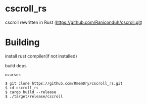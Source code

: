 # cscroll_rs
cscroll rewritten in Rust (https://github.com/Raniconduh/cscroll.git)

# Building

install rust compiler(if not installed)

build deps
```
ncurses
```

```
$ git clone https://github.com/0mem0ry/cscroll_rs.git
$ cd cscroll_rs
$ cargo build --release
$ ./target/release/cscroll
```
